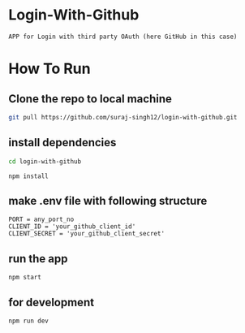 # Login-With-Github

``` APP for Login with third party OAuth (here GitHub in this case) ```

# How To Run

## Clone the repo to local machine 
```bash
git pull https://github.com/suraj-singh12/login-with-github.git
```
## install dependencies
```bash
cd login-with-github
```
```npm
npm install
```

## make .env file with following structure
```npm
PORT = any_port_no
CLIENT_ID = 'your_github_client_id'
CLIENT_SECRET = 'your_github_client_secret'
```

## run the app
```npm
npm start
```

## for development
```npm
npm run dev
```